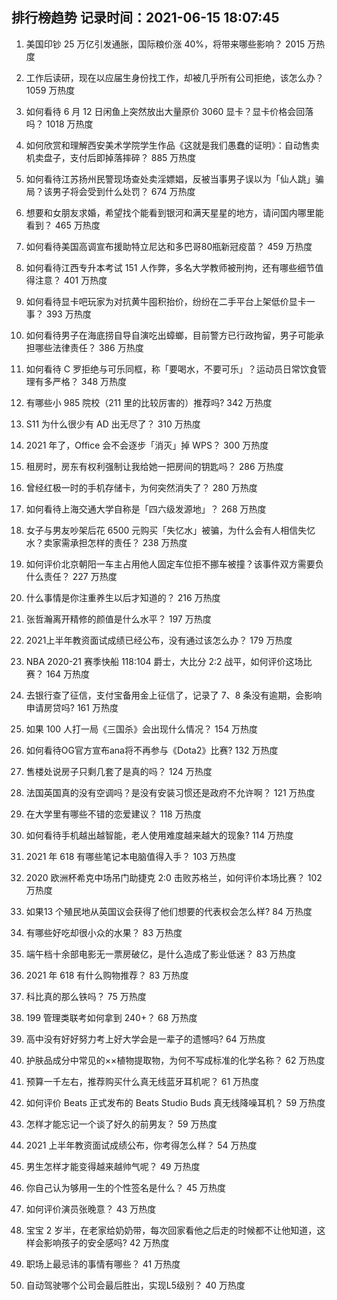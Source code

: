 
## 排行榜趋势 记录时间：2021-06-15 18:07:45
  
  1. 美国印钞 25 万亿引发通胀，国际粮价涨 40%，将带来哪些影响？ 2015 万热度
    
  2. 工作后读研，现在以应届生身份找工作，却被几乎所有公司拒绝，该怎么办？ 1059 万热度
    
  3. 如何看待 6 月 12 日闲鱼上突然放出大量原价 3060 显卡？显卡价格会回落吗？ 1018 万热度
    
  4. 如何欣赏和理解西安美术学院学生作品《这就是我们愚蠢的证明》：自动售卖机卖盘子，支付后即掉落摔碎？ 885 万热度
    
  5. 如何看待江苏扬州民警现场查处卖淫嫖娼，反被当事男子误以为「仙人跳」骗局？该男子将会受到什么处罚？ 674 万热度
    
  6. 想要和女朋友求婚，希望找个能看到银河和满天星星的地方，请问国内哪里能看到？ 465 万热度
    
  7. 如何看待美国高调宣布援助特立尼达和多巴哥80瓶新冠疫苗？ 459 万热度
    
  8. 如何看待江西专升本考试 151 人作弊，多名大学教师被刑拘，还有哪些细节值得注意？ 401 万热度
    
  9. 如何看待显卡吧玩家为对抗黄牛囤积抬价，纷纷在二手平台上架低价显卡一事？ 393 万热度
    
  10. 如何看待男子在海底捞自导自演吃出蟑螂，目前警方已行政拘留，男子可能承担哪些法律责任？ 386 万热度
    
  11. 如何看待 C 罗拒绝与可乐同框，称「要喝水，不要可乐」？运动员日常饮食管理有多严格？ 348 万热度
    
  12. 有哪些小 985 院校（211 里的比较厉害的）推荐吗? 342 万热度
    
  13. S11 为什么很少有 AD 出无尽了？ 310 万热度
    
  14. 2021 年了，Office 会不会逐步「消灭」掉 WPS？ 300 万热度
    
  15. 租房时，房东有权利强制让我给她一把房间的钥匙吗？ 286 万热度
    
  16. 曾经红极一时的手机存储卡，为何突然消失了？ 280 万热度
    
  17. 如何看待上海交通大学自称是「四六级发源地」？ 268 万热度
    
  18. 女子与男友吵架后花 6500 元购买「失忆水」被骗，为什么会有人相信失忆水？卖家需承担怎样的责任？ 238 万热度
    
  19. 如何评价北京朝阳一车主占用他人固定车位拒不挪车被撞？该事件双方需要负什么责任？ 227 万热度
    
  20. 什么事情是你注重养生以后才知道的？ 216 万热度
    
  21. 张哲瀚离开精修的颜值是什么水平？ 197 万热度
    
  22. 2021上半年教资面试成绩已经公布，没有通过该怎么办？ 179 万热度
    
  23. NBA 2020-21 赛季快船 118:104 爵士，大比分 2:2 战平，如何评价这场比赛？ 164 万热度
    
  24. 去银行查了征信，支付宝备用金上征信了，记录了 7、8 条没有逾期，会影响申请房贷吗? 161 万热度
    
  25. 如果 100 人打一局《三国杀》会出现什么情况？ 154 万热度
    
  26. 如何看待OG官方宣布ana将不再参与《Dota2》比赛? 132 万热度
    
  27. 售楼处说房子只剩几套了是真的吗？ 124 万热度
    
  28. 法国英国真的没有空调吗？是没有安装习惯还是政府不允许啊？ 121 万热度
    
  29. 在大学里有哪些不错的恋爱建议？ 118 万热度
    
  30. 如何看待手机越出越智能，老人使用难度越来越大的现象? 114 万热度
    
  31. 2021 年 618 有哪些笔记本电脑值得入手？ 103 万热度
    
  32. 2020 欧洲杯希克中场吊门助捷克 2:0 击败苏格兰，如何评价本场比赛？ 102 万热度
    
  33. 如果13 个殖民地从英国议会获得了他们想要的代表权会怎么样? 84 万热度
    
  34. 有哪些好吃却很小众的水果？ 83 万热度
    
  35. 端午档十余部电影无一票房破亿，是什么造成了影业低迷？ 83 万热度
    
  36. 2021 年 618 有什么购物推荐？ 83 万热度
    
  37. 科比真的那么铁吗？ 75 万热度
    
  38. 199 管理类联考如何拿到 240+？ 68 万热度
    
  39. 高中没有好好努力考上好大学会是一辈子的遗憾吗? 64 万热度
    
  40. 护肤品成分中常见的××植物提取物，为何不写成标准的化学名称？ 62 万热度
    
  41. 预算一千左右，推荐购买什么真无线蓝牙耳机呢？ 61 万热度
    
  42. 如何评价 Beats 正式发布的  Beats Studio Buds 真无线降噪耳机？ 59 万热度
    
  43. 怎样才能忘记一个谈了好久的前男友？ 59 万热度
    
  44. 2021 上半年教资面试成绩公布，你考得怎么样？ 54 万热度
    
  45. 男生怎样才能变得越来越帅气呢？ 49 万热度
    
  46. 你自己认为够用一生的个性签名是什么？ 45 万热度
    
  47. 如何评价演员张晚意？ 43 万热度
    
  48. 宝宝 2 岁半，在老家给奶奶带，每次回家看他之后走的时候都不让他知道，这样会影响孩子的安全感吗? 42 万热度
    
  49. 职场上最忌讳的事情有哪些？ 41 万热度
    
  50. 自动驾驶哪个公司会最后胜出，实现L5级别？ 40 万热度
    